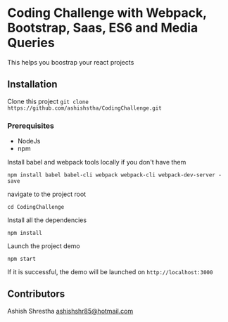 # Coding Challenge with Webpack, Bootstrap, Saas, ES6 and Media Queries

This helps you boostrap your react projects

## Installation

Clone this project
`git clone https://github.com/ashishstha/CodingChallenge.git`

### Prerequisites

* NodeJs
* npm

Install babel and webpack tools locally if you don't have them

`npm install babel babel-cli webpack webpack-cli webpack-dev-server -save`

navigate to the project root

`cd CodingChallenge`

Install all the dependencies

`npm install`

Launch the project demo

`npm start`

If it is successful, the demo will be launched on `http://localhost:3000`

## Contributors

Ashish Shrestha ashishshr85@hotmail.com
